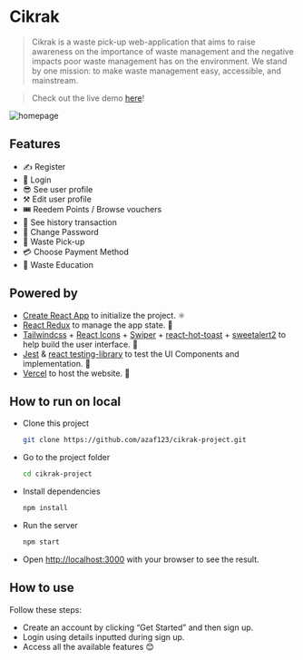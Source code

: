 # Cikrak

> Cikrak is a waste pick-up web-application that aims to raise awareness on the importance of waste management and the negative impacts poor waste management has on the environment. We stand by one mission: to make waste management easy, accessible, and mainstream.

> Check out the live demo [here](https://cikrak-project.vercel.app/)!

![homepage](./docs/image/homepage.jpeg)

## Features

- ✍ Register
- 🔑 Login
- 😎 See user profile
- ⚒️ Edit user profile
- 🎟️ Reedem Points / Browse vouchers
- 🧾 See history transaction
- 🔧 Change Password
- 🚛 Waste Pick-up
- 💳 Choose Payment Method
- 📖 Waste Education

## Powered by

- [Create React App](https://create-react-app.dev/) to initialize the project. ⚛
- [React Redux](https://react-redux.js.org/) to manage the app state. 🦾
- [Tailwindcss](https://tailwindcss.com/docs/installation) + [React Icons](https://react-icons.github.io/react-icons/) + [Swiper](https://swiperjs.com/) + [react-hot-toast](https://react-hot-toast.com/) + [sweetalert2](https://sweetalert2.github.io/) to help build the user interface. 🎨
- [Jest](https://jestjs.io/) & [react testing-library](https://testing-library.com/) to test the UI Components and implementation. 🧪
- [Vercel](https://vercel.com/) to host the website. 🚀

## How to run on local

- Clone this project

  ```bash
  git clone https://github.com/azaf123/cikrak-project.git
  ```

- Go to the project folder

  ```bash
  cd cikrak-project
  ```

- Install dependencies

  ```bash
  npm install
  ```

- Run the server

  ```bash
  npm start
  ```

- Open <http://localhost:3000> with your browser to see the result.

## How to use

Follow these steps:

- Create an account by clicking “Get Started” and then sign up.
- Login using details inputted during sign up.
- Access all the available features 😊
